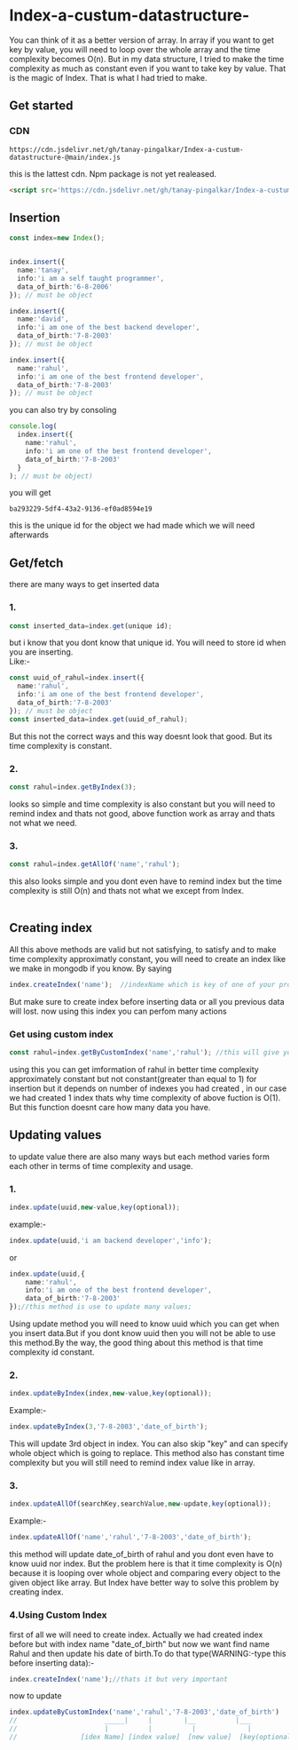 # Index-a-custum-datastructure-
You can think of it as a better version of array. In array if you want to get key by value, you will need to loop over the whole array and the time complexity becomes O(n). But in my data structure, I tried to make the time complexity as much as constant even if you want to take key by value. That is the magic of Index. That is what I had tried to make.

## Get started
### CDN
```cdn
https://cdn.jsdelivr.net/gh/tanay-pingalkar/Index-a-custum-datastructure-@main/index.js
```
this is the lattest cdn. Npm package is not yet realeased.
```html
<script src='https://cdn.jsdelivr.net/gh/tanay-pingalkar/Index-a-custum-datastructure-@main/index.js'></script>
```
## Insertion
```typescript
const index=new Index();


index.insert({
  name:'tanay',
  info:'i am a self taught programmer',
  data_of_birth:'6-8-2006'
}); // must be object

index.insert({
  name:'david',
  info:'i am one of the best backend developer',
  data_of_birth:'7-8-2003'
}); // must be object

index.insert({
  name:'rahul',
  info:'i am one of the best frontend developer',
  data_of_birth:'7-8-2003'
}); // must be object

```
you can also try by consoling
```typescript
console.log(
  index.insert({
    name:'rahul',
    info:'i am one of the best frontend developer',
    data_of_birth:'7-8-2003'
  }
); // must be object)
```
you will get
```
ba293229-5df4-43a2-9136-ef0ad8594e19
```
this is the unique id for the object we had made which we will need afterwards

## Get/fetch
there are many ways to get inserted data
### 1.
```typescript
const inserted_data=index.get(unique id);
```
but i know that you dont know that unique id. You will need to store id when you are inserting. <br>
Like:-
```typescript
const uuid_of_rahul=index.insert({
  name:'rahul',
  info:'i am one of the best frontend developer',
  data_of_birth:'7-8-2003'
}); // must be object
const inserted_data=index.get(uuid_of_rahul);
```
But this not the correct ways and this way doesnt look that good. But its time complexity is constant.

### 2.
```typescript
const rahul=index.getByIndex(3);
```
looks so simple and time complexity is also constant but you will need to remind index  and thats not good, above function work as array and thats not what we need.

### 3.
```typescript
const rahul=index.getAllOf('name','rahul');
```
this also looks simple and you dont even have to remind index but the time complexity is still O(n) and thats not what we except from Index.<br>
<br>
## Creating index
All this above methods are valid but not satisfying, to satisfy and to make time complexity approximatly constant, you will need to create an index like we make in mongodb if you know. By saying
```typescript
index.createIndex('name');  //indexName which is key of one of your property of your inserted  data
```
But make sure to create index before inserting data or all you previous data will lost.
now using this index you can perfom many actions 
### Get using custom index
```typescript
const rahul=index.getByCustomIndex('name','rahul'); //this will give you all data related to rahul
```
using this you can get imformation of rahul in better time complexity approximately constant but not constant(greater than equal to 1) for insertion but it depends on number of indexes you had created , in our case we had created 1 index thats why time complexity of above fuction is O(1). But this function doesnt care how many data you have.


## Updating values
to update value there are also many ways but each method varies form each other in terms of time complexity and usage.
### 1.
```typescript
index.update(uuid,new-value,key(optional));
```
example:-
```typescript
index.update(uuid,'i am backend developer','info');
```
or
```typescript
index.update(uuid,{
    name:'rahul',
    info:'i am one of the best frontend developer',
    data_of_birth:'7-8-2003'
});//this method is use to update many values;
```
Using update method you will need to know uuid which you can get when you insert data.But if you dont know uuid then you will not be able to use this method.By the way, the good thing about this method is that time complexity id constant.
### 2.
```typescript
index.updateByIndex(index,new-value,key(optional));
```
Example:-
```typescript
index.updateByIndex(3,'7-8-2003','date_of_birth');
```
This will update 3rd object in index. You can also skip "key" and can specify whole object which is going to replace. 
This method also has constant time complexity but you will still need to remind index value like in array.
### 3.
```typescript
index.updateAllOf(searchKey,searchValue,new-update,key(optional));
```
Example:-
```typescript
index.updateAllOf('name','rahul','7-8-2003','date_of_birth');
```
this method will update date_of_birth of rahul and you dont even have to know uuid nor index. But the problem here is that it time complexity is O(n)
because it is looping over whole object and comparing every object to the given object like array. But Index have better way to solve this problem by creating index.
### 4.Using Custom Index
first of all we will need to create index. Actually we had created index before but with index name "date_of_birth" but now we want find name Rahul and then update his date of 
birth.To do that type(WARNING:-type this before inserting data):-
```typescript
index.createIndex('name');//thats it but very important
```
now to update
```typescript
index.updateByCustomIndex('name','rahul','7-8-2003','date_of_birth')
//                      _____|     |        |__          |___
//                      |          |          |             |
//                [idex Name] [index value]  [new value]  [key(optional)]
```
